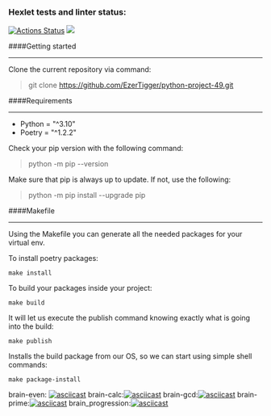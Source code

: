 ### Hexlet tests and linter status:
[![Actions Status](https://github.com/EzerTigger/python-project-49/workflows/hexlet-check/badge.svg)](https://github.com/EzerTigger/python-project-49/actions)
<a href="https://codeclimate.com/github/EzerTigger/python-project-49/maintainability"><img src="https://api.codeclimate.com/v1/badges/55d0d7735efd70b4600d/maintainability" /></a>

####Getting started
***
Clone the current repository via command:
>git clone https://github.com/EzerTigger/python-project-49.git 

####Requirements
***
- Python = "^3.10"
- Poetry = "^1.2.2"

Check your pip version with the following command:
>python -m pip --version

Make sure that pip is always up to update. If not, use the following:
>python -m pip install --upgrade pip

####Makefile
***
Using the Makefile you can generate all the needed packages for your virtual env.

To install poetry packages:
~~~
make install
~~~ 
To build your packages inside your project:
~~~
make build
~~~
It will let us execute the publish command knowing exactly what is going into the build:
~~~
make publish
~~~
Installs the build package from our OS, so we can start using simple shell commands:
~~~
make package-install
~~~


brain-even: [![asciicast](https://asciinema.org/a/534033.svg)](https://asciinema.org/a/534033)
brain-calc:[![asciicast](https://asciinema.org/a/535529.svg)](https://asciinema.org/a/535529)
brain-gcd:[![asciicast](https://asciinema.org/a/535548.svg)](https://asciinema.org/a/535548)
brain-prime:[![asciicast](https://asciinema.org/a/535624.svg)](https://asciinema.org/a/535624)
brain_progression:[![asciicast](https://asciinema.org/a/535592.svg)](https://asciinema.org/a/535592)
